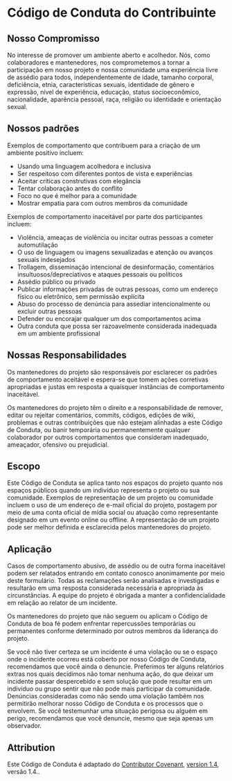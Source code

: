 # Código de Conduta do Contribuinte

## Nosso Compromisso

No interesse de promover um ambiente aberto e acolhedor. Nós, como colaboradores e mantenedores, nos comprometemos a tornar a participação em nosso projeto e nossa comunidade uma experiência livre de assédio para todos, independentemente de idade, tamanho corporal, deficiência, etnia, características sexuais, identidade de gênero e expressão, nível de experiência, educação, status socioeconômico, nacionalidade, aparência pessoal, raça, religião ou identidade e orientação sexual.

## Nossos padrões

Exemplos de comportamento que contribuem para a criação de um ambiente positivo incluem:

* Usando uma linguagem acolhedora e inclusiva
* Ser respeitoso com diferentes pontos de vista e experiências
* Aceitar críticas construtivas com elegância
* Tentar colaboração antes do conflito
* Foco no que é melhor para a comunidade
* Mostrar empatia para com outros membros da comunidade



Exemplos de comportamento inaceitável por parte dos participantes incluem:

* Violência, ameaças de violência ou incitar outras pessoas a cometer automutilação
* O uso de linguagem ou imagens sexualizadas e atenção ou avanços sexuais indesejados
* Trollagem, disseminação intencional de desinformação, comentários insultuosos/depreciativos e ataques pessoais ou políticos
* Assédio público ou privado
* Publicar informações privadas de outras pessoas, como um endereço físico ou eletrônico, sem permissão explícita
* Abuso do processo de denúncia para assediar intencionalmente ou excluir outras pessoas
* Defender ou encorajar qualquer um dos comportamentos acima
* Outra conduta que possa ser razoavelmente considerada inadequada em um ambiente profissional

## Nossas Responsabilidades

Os mantenedores do projeto são responsáveis por esclarecer os padrões de comportamento aceitável e espera-se que tomem ações corretivas apropriadas e justas em resposta a quaisquer instâncias de comportamento inaceitável.

Os mantenedores do projeto têm o direito e a responsabilidade de remover, editar ou rejeitar comentários, commits, códigos, edições de wiki, problemas e outras contribuições que não estejam alinhadas a este Código de Conduta, ou banir temporária ou permanentemente qualquer colaborador por outros comportamentos que consideram inadequado, ameaçador, ofensivo ou prejudicial.

## Escopo

Este Código de Conduta se aplica tanto nos espaços do projeto quanto nos espaços públicos quando um indivíduo representa o projeto ou sua comunidade. Exemplos de representação de um projeto ou comunidade incluem o uso de um endereço de e-mail oficial do projeto, postagem por meio de uma conta oficial de mídia social ou atuação como representante designado em um evento online ou offline. A representação de um projeto pode ser melhor definida e esclarecida pelos mantenedores do projeto.

## Aplicação

Casos de comportamento abusivo, de assédio ou de outra forma inaceitável podem ser relatados entrando em contato conosco anonimamente por meio deste formulário. Todas as reclamações serão analisadas e investigadas e resultarão em uma resposta considerada necessária e apropriada às circunstâncias. A equipe do projeto é obrigada a manter a confidencialidade em relação ao relator de um incidente.

Os mantenedores do projeto que não seguem ou aplicam o Código de Conduta de boa fé podem enfrentar repercussões temporárias ou permanentes conforme determinado por outros membros da liderança do projeto.

Se você não tiver certeza se um incidente é uma violação ou se o espaço onde o incidente ocorreu está coberto por nosso Código de Conduta, recomendamos que você ainda o denuncie. Preferimos ter alguns relatórios extras nos quais decidimos não tomar nenhuma ação, do que deixar um incidente passar despercebido e sem solução que pode resultar em um indivíduo ou grupo sentir que não pode mais participar da comunidade. Denúncias consideradas como não sendo uma violação também nos permitirão melhorar nosso Código de Conduta e os processos que o envolvem. Se você testemunhar uma situação perigosa ou alguém em perigo, recomendamos que você denuncie, mesmo que seja apenas um observador.

## Attribution
Este Código de Conduta é adaptado do 
[Contributor Covenant](https://www.contributor-covenant.org/), [version 1.4](https://www.contributor-covenant.org/version/1/4/code-of-conduct.html), versão 1.4..